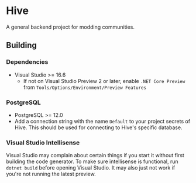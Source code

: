 # Hive

A general backend project for modding communities.

## Building

### Dependencies

- Visual Studio >= 16.6
  - If not on Visual Studio Preview 2 or later, enable `.NET Core Preview` from `Tools/Options/Environment/Preview Features`

### PostgreSQL

- PostgreSQL >= 12.0
- Add a connection string with the name `Default` to your project secrets of Hive. This should be used for connecting to 
  Hive's specific database.

### Visual Studio Intellisense

Visual Studio may complain about certain things if you start it without first building the code generator.
To make sure intellisense is functional, run `dotnet build` before opening Visual Studio. It may also just
not work if you're not running the latest preview.